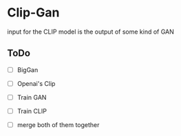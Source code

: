 # Clip-Gan
input for the CLIP model is the output of some kind of GAN

## ToDo
- [ ] BigGan
- [ ] Openai's Clip
- [ ] Train GAN
- [ ] Train CLIP
- [ ] merge both of them together

